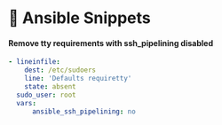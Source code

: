 # 🐬 Ansible Snippets

#### Remove tty requirements with ssh\_pipelining disabled

```yaml
- lineinfile:
    dest: /etc/sudoers
    line: 'Defaults requiretty'
    state: absent
  sudo_user: root
  vars:
      ansible_ssh_pipelining: no
```

